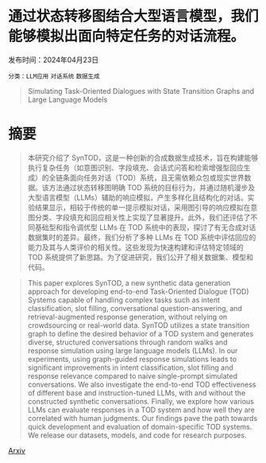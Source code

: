 # 通过状态转移图结合大型语言模型，我们能够模拟出面向特定任务的对话流程。

发布时间：2024年04月23日

`分类：LLM应用` `对话系统` `数据生成`

> Simulating Task-Oriented Dialogues with State Transition Graphs and Large Language Models

# 摘要

> 本研究介绍了 SynTOD，这是一种创新的合成数据生成技术，旨在构建能够执行复杂任务（如意图识别、字段填充、会话式问答和检索增强型回应生成）的全链条面向任务对话（TOD）系统，且无需依赖众包或现实世界数据。该方法通过状态转移图明确 TOD 系统的目标行为，并通过随机漫步及大型语言模型（LLMs）辅助的响应模拟，产生多样化且结构化的对话。实验结果显示，相较于传统的单一提示模拟对话，采用图引导的响应模拟在意图分类、字段填充和回应相关性上实现了显著提升。此外，我们还评估了不同基础型和指令调优型 LLMs 在 TOD 系统中的表现，探讨了有无合成对话数据集时的差异。最终，我们分析了多种 LLMs 在 TOD 系统中评估回应的能力及其与人类评价的相关性。这些发现为快速构建和评估特定领域的 TOD 系统提供了新思路。为了促进研究，我们公开了相关数据集、模型和代码。

> This paper explores SynTOD, a new synthetic data generation approach for developing end-to-end Task-Oriented Dialogue (TOD) Systems capable of handling complex tasks such as intent classification, slot filling, conversational question-answering, and retrieval-augmented response generation, without relying on crowdsourcing or real-world data. SynTOD utilizes a state transition graph to define the desired behavior of a TOD system and generates diverse, structured conversations through random walks and response simulation using large language models (LLMs). In our experiments, using graph-guided response simulations leads to significant improvements in intent classification, slot filling and response relevance compared to naive single-prompt simulated conversations. We also investigate the end-to-end TOD effectiveness of different base and instruction-tuned LLMs, with and without the constructed synthetic conversations. Finally, we explore how various LLMs can evaluate responses in a TOD system and how well they are correlated with human judgments. Our findings pave the path towards quick development and evaluation of domain-specific TOD systems. We release our datasets, models, and code for research purposes.

[Arxiv](https://arxiv.org/abs/2404.14772)